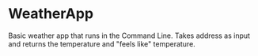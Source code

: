 # WeatherApp
Basic weather app that runs in the Command Line. Takes address as input and returns the temperature and "feels like" temperature.
